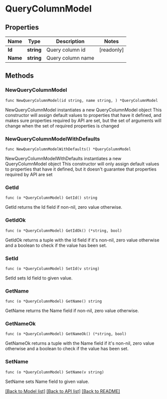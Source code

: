 # QueryColumnModel

## Properties

Name | Type | Description | Notes
------------ | ------------- | ------------- | -------------
**Id** | **string** | Query column id | [readonly] 
**Name** | **string** | Query column name | 

## Methods

### NewQueryColumnModel

`func NewQueryColumnModel(id string, name string, ) *QueryColumnModel`

NewQueryColumnModel instantiates a new QueryColumnModel object
This constructor will assign default values to properties that have it defined,
and makes sure properties required by API are set, but the set of arguments
will change when the set of required properties is changed

### NewQueryColumnModelWithDefaults

`func NewQueryColumnModelWithDefaults() *QueryColumnModel`

NewQueryColumnModelWithDefaults instantiates a new QueryColumnModel object
This constructor will only assign default values to properties that have it defined,
but it doesn't guarantee that properties required by API are set

### GetId

`func (o *QueryColumnModel) GetId() string`

GetId returns the Id field if non-nil, zero value otherwise.

### GetIdOk

`func (o *QueryColumnModel) GetIdOk() (*string, bool)`

GetIdOk returns a tuple with the Id field if it's non-nil, zero value otherwise
and a boolean to check if the value has been set.

### SetId

`func (o *QueryColumnModel) SetId(v string)`

SetId sets Id field to given value.


### GetName

`func (o *QueryColumnModel) GetName() string`

GetName returns the Name field if non-nil, zero value otherwise.

### GetNameOk

`func (o *QueryColumnModel) GetNameOk() (*string, bool)`

GetNameOk returns a tuple with the Name field if it's non-nil, zero value otherwise
and a boolean to check if the value has been set.

### SetName

`func (o *QueryColumnModel) SetName(v string)`

SetName sets Name field to given value.



[[Back to Model list]](../README.md#documentation-for-models) [[Back to API list]](../README.md#documentation-for-api-endpoints) [[Back to README]](../README.md)


